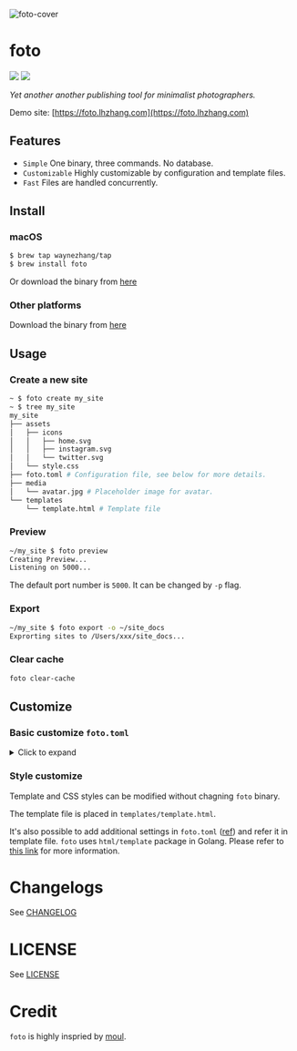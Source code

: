 ![foto-cover](https://github.com/waynezhang/foto/assets/480052/13e77201-c680-49f5-8ce7-9ba0c73e6ddc)

# foto

![](https://github.com/waynezhang/foto/actions/workflows/release.yml/badge.svg) ![](https://github.com/waynezhang/foto/actions/workflows/test.yml/badge.svg)

_Yet another another publishing tool for minimalist photographers._

Demo site: [https://foto.lhzhang.com](https://foto.lhzhang.com)

## Features

- `Simple` One binary, three commands. No database.
- `Customizable` Highly customizable by configuration and template files.
- `Fast` Files are handled concurrently.

## Install

### macOS

```bash
$ brew tap waynezhang/tap
$ brew install foto
```

Or download the binary from [here](https://github.com/waynezhang/foto/releases)

### Other platforms

Download the binary from [here](https://github.com/waynezhang/foto/releases)

## Usage

### Create a new site

```bash
~ $ foto create my_site
~ $ tree my_site
my_site
├── assets
│   ├── icons
│   │   ├── home.svg
│   │   ├── instagram.svg
│   │   └── twitter.svg
│   └── style.css
├── foto.toml # Configuration file, see below for more details.
├── media
│   └── avatar.jpg # Placeholder image for avatar.
└── templates
    └── template.html # Template file
```

### Preview

```bash
~/my_site $ foto preview
Creating Preview...
Listening on 5000...
```

The default port number is `5000`. It can be changed by `-p` flag.

### Export

```bash
~/my_site $ foto export -o ~/site_docs
Exprorting sites to /Users/xxx/site_docs...
```

### Clear cache

```bash
foto clear-cache
```

## Customize

### Basic customize `foto.toml`

<details>
  <summary>Click to expand</summary>
  
  ```toml
  [site]
  # The title of the site
  title = "A new site"
  # The name of the author
  author = "Author Here"
  
  # Site navigation links
  # You can remove any navigation links or add more link by adding following lines
  #     [[site.nav]]
  #     icon = ""
  #     link = ""
  # Navigation links are added in the order encountered.
  
  [[site.nav]]
  icon = "assets/icons/home.svg"
  link = "https://"
  
  [[site.nav]]
  icon = "assets/icons/instagram.svg"
  link = "https://instagram.com/xxx"
  
  [[site.nav]]
  icon = "assets/icons/twitter.svg"
  link = "https://twitter.com/xxx"
  
  # Setttings for photo size
  [image]
  # Width for thumbnail images
  thumbnailWidth = 640
  # Width for enlarged images
  originalWidth = 2048
  # Compress Quality (0~100), higher is better.
  compressQuality = 75

  # Layout for grids
  [layout]
  minColumn = 1
  maxColumn = 4
  minWidth = 200
  
  # Photo sections
  # You can remove or add more sections by adding following lines
  #     [[section]]
  #     title = "section title"
  #     text = "section description (HTML supported)"
  #     slug = "section-slug"
  #     folder = "folder of photos"
  #     ascending = false
  # Photo sections are added in the order encountered.
  [[section]]
  title = "Section 1"
  text = ""
  slug = "section-1"
  folder = "~/photos/section-1"
  ascending = false
  
  [[section]]
  title = "Section 2"
  text = ""
  slug = "section-2"
  folder = "~/photos/section-2"
  ascending = false
  
  # Other setings
  [others]
  # Folders that should be copied together when exporting sites
  folders = [ "assets", "media" ]
  # Show `Generated by foto` footer or not
  show_foto_footer = true
  ```
</details>

### Style customize

Template and CSS styles can be modified without chagning `foto` binary.

The template file is placed in `templates/template.html`.

It's also possible to add additional settings in `foto.toml` ([ref](https://toml.io/en)) and refer it in template file.
`foto` uses `html/template` package in Golang. Please refer to [this link](https://pkg.go.dev/html/template) for more information.

# Changelogs

See [CHANGELOG](./CHANGELOG.md)

# LICENSE
 
See [LICENSE](./LICENSE)

# Credit

`foto` is highly inspried by [moul](https://moul.app).
